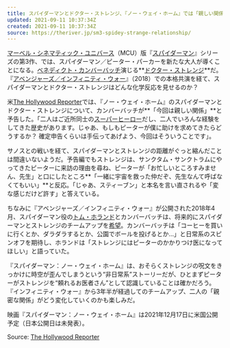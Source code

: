 ```yaml
---
title: スパイダーマンとドクター・ストレンジ、『ノー・ウェイ・ホーム』では「親しい関係」とベネディクト・カンバーバッチ
updated: 2021-09-11 10:37:34Z
created: 2021-09-11 10:37:34Z
source: https://theriver.jp/sm3-spidey-strange-relationship/
---
```


[マーベル・シネマティック・ユニバース](https://theriver.jp/tag/%e3%83%9e%e3%83%bc%e3%83%99%e3%83%ab%e3%83%bb%e3%82%b7%e3%83%8d%e3%83%9e%e3%83%86%e3%82%a3%e3%83%83%e3%82%af%e3%83%bb%e3%83%a6%e3%83%8b%e3%83%90%e3%83%bc%e3%82%b9/)（MCU）版『[スパイダーマン](https://theriver.jp/tag/spider-man/)』シリーズの第3作、では、スパイダーマン／ピーター・パーカーを新たな大人が導くことになる。[ベネディクト・カンバーバッチ](https://theriver.jp/tag/%e3%83%99%e3%83%8d%e3%83%87%e3%82%a3%e3%82%af%e3%83%88%e3%83%bb%e3%82%ab%e3%83%b3%e3%83%90%e3%83%bc%e3%83%90%e3%83%83%e3%83%81/)演じる**[ドクター・ストレンジ](https://theriver.jp/tag/%e3%83%89%e3%82%af%e3%82%bf%e3%83%bc%e3%83%bb%e3%82%b9%e3%83%88%e3%83%ac%e3%83%b3%e3%82%b8/)**だ。『[アベンジャーズ／インフィニティ・ウォー](https://theriver.jp/tag/infinity-war/)』（2018）での本格共演を経て、スパイダーマンとドクター・ストレンジはどんな化学反応を見せるのか？

米[The Hollywood Reporter](https://www.hollywoodreporter.com/movies/movie-features/benedict-cumberbatch-the-power-of-the-dog-movie-doctor-strange-spider-man-no-way-home-1235008551/)では、『ノー・ウェイ・ホーム』のスパイダーマンとドクター・ストレンジについて、カンバーバッチが**「今回は親しい関係」**と予告した。「二人はご近所同士の[スーパーヒーロー](https://theriver.jp/tag/superhero/)だし、二人でいろんな経験をしてきた歴史があります。じゃあ、もしもピーターが僕に助けを求めてきたらどうするか？ 確定申告くらいは手伝ってあげよう、今回はそういうことです」。

サノスとの戦いを経て、スパイダーマンとストレンジの距離がぐっと縮んだことは間違いないようだ。予告編でもストレンジは、サンクタム・サンクトラムにやってきたピーターに来訪の理由を尋ね、ピーターが「お忙しいところすみません、先生」と口にしたところ**「一緒に宇宙を救った仲だぞ、先生なんて呼ばなくてもいい」**と反応。「じゃあ、スティーブン」と本名を言い直されるや「変な感じだけど許す」と答えている。

ちなみに『アベンジャーズ／インフィニティ・ウォー』が公開された2018年4月、スパイダーマン役の[トム・ホランド](https://theriver.jp/tag/%e3%83%88%e3%83%a0%e3%83%bb%e3%83%9b%e3%83%a9%e3%83%b3%e3%83%89/)とカンバーバッチは、将来的にスパイダーマンとストレンジのチームアップを[希望](https://theriver.jp/spidey-strange-team-up/)。カンバーバッチは「コーヒーを買いに行くとか、ダラダラするとか、公園でボールを投げるとか…」と日常系のスピンオフを期待し、ホランドは「ストレンジにはピーターのかかりつけ医になってほしい」と語っていた。

『スパイダーマン：ノー・ウェイ・ホーム』は、おそらくストレンジの呪文をきっかけに時空が歪んでしまうという“非日常系”ストーリーだが、ひとまずピーターがストレンジを“頼れるお医者さん”として認識していることは確かだろう。『インフィニティ・ウォー』から3年半が経過してのチームアップ、二人の「親密な関係」がどう変化していくのかも楽しみだ。

映画『スパイダーマン：ノー・ウェイ・ホーム』は2021年12月17日に米国公開予定（日本公開日は未発表）。

Source: [The Hollywood Reporter](https://www.hollywoodreporter.com/movies/movie-features/benedict-cumberbatch-the-power-of-the-dog-movie-doctor-strange-spider-man-no-way-home-1235008551/)